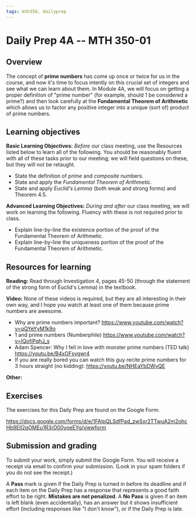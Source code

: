 ```yaml
---
tags: mth350, dailyprep
---
```


# Daily Prep 4A -- MTH 350-01

## Overview 

The concept of **prime numbers** has come up once or twice for us in the course, and now it's time to focus intently on this crucial set of integers and see what we can learn about them. In Module 4A, we will focus on getting a proper definition of "prime number" (for example, should 1 be considered a prime?) and then look carefully at the **Fundamental Theorem of Arithmetic** which allows us to factor any positive integer into a unique (sort of) product of prime numbers. 

## Learning objectives 

**Basic Learning Objectives:** *Before* our class meeting, use the Resources listed below to learn all of the following. You should be reasonably fluent with all of these tasks prior to our meeting; we will field questions on these, but they will not be retaught. 

+ State the definition of *prime* and *composite* numbers. 
+ State and apply the *Fundamental Theorem of Arithmetic*. 
+ State and apply *Euclid's Lemma* (both weak and strong forms) and Theorem 4.5.

**Advanced Learning Objectives:** *During and after* our class meeting, we will work on learning the following. Fluency with these is not required prior to class. 

+ Explain line-by-line the existence portion of the proof of the Fundamental Theorem of Arithmetic.  
+ Explain line-by-line the uniqueness portion of the proof of the Fundamental Theorem of Arithmetic.  

## Resources for learning

**Reading:** Read through Investigation 4, pages 45-50 (through the statement of the strong form of Euclid's Lemma) in the textbook. 

**Video:** None of these videos is required, but they are all interesting in their own way, and I hope you watch at least one of them because prime numbers are awesome. 

- Why are prime numbers important? https://www.youtube.com/watch?v=qQYeYyM1k9o
- 1 and prime numbers (Numberphile) https://www.youtube.com/watch?v=IQofiPqhJ_s 
- Adam Spencer: Why I fell in love with monster prime numbers (TED talk) https://youtu.be/B4xOFsygwr4 
- If you are really bored you can watch this guy recite prime numbers for 3 hours straight (no kidding): https://youtu.be/NHEaYbDWyQE 

**Other:** 

## Exercises 

The exercises for this Daily Prep are found on the Google Form: 

https://docs.google.com/forms/d/e/1FAIpQLSdfPad_zwSxr2TTwuA2m2ohcHb9EIl2qOMEu1R3rD00yoeEYg/viewform 

## Submission and grading 

To submit your work, simply submit the Google Form. You will receive a receipt via email to confirm your submission. (Look in your spam folders if you do not see the receipt.) 

A **Pass** mark is given if the Daily Prep is turned in before its deadline and if each item on the Daily Prep has a response that represents a good faith effort to be right. **Mistakes are not penalized**. A **No Pass** is given if an item is left blank (even accidentally), has an answer but it shows insufficient effort (including responses like "I don't know"), or if the Daily Prep is late.